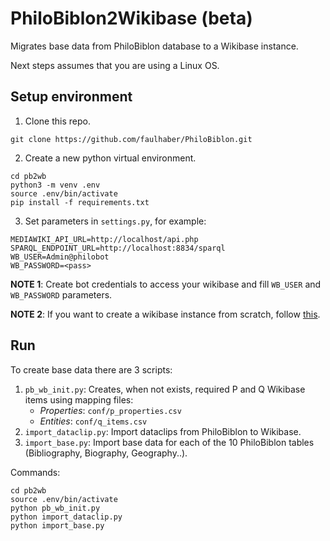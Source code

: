 # PhiloBiblon2Wikibase (beta)

Migrates base data from PhiloBiblon database to a Wikibase instance.

Next steps assumes that you are using a Linux OS.

## Setup environment

1. Clone this repo.
```
git clone https://github.com/faulhaber/PhiloBiblon.git
```
2. Create a new python virtual environment.
```
cd pb2wb
python3 -m venv .env
source .env/bin/activate
pip install -f requirements.txt
```
3. Set parameters in `settings.py`, for example:
```
MEDIAWIKI_API_URL=http://localhost/api.php
SPARQL_ENDPOINT_URL=http://localhost:8834/sparql
WB_USER=Admin@philobot
WB_PASSWORD=<pass>
```
__NOTE 1__: Create bot credentials to access your wikibase and fill `WB_USER` and `WB_PASSWORD` parameters.

__NOTE 2__: If you want to create a wikibase instance from scratch, follow [this](https://github.com/wmde/wikibase-release-pipeline/tree/main/example).

## Run

To create base data there are 3 scripts:
1. `pb_wb_init.py`: Creates, when not exists, required P and Q Wikibase items using mapping files:
   * *Properties*: `conf/p_properties.csv`
   * *Entities*: `conf/q_items.csv`
2. `import_dataclip.py`: Import dataclips from PhiloBiblon to Wikibase.
3. `import_base.py`: Import base data for each of the 10 PhiloBiblon tables (Bibliography, Biography, Geography..).

Commands:

```
cd pb2wb
source .env/bin/activate
python pb_wb_init.py
python import_dataclip.py
python import_base.py
```
